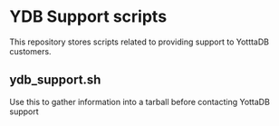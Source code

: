 # YDB Support scripts

This repository stores scripts related to providing support to YotttaDB customers.

## ydb_support.sh

Use this to gather information into a tarball before contacting YottaDB support